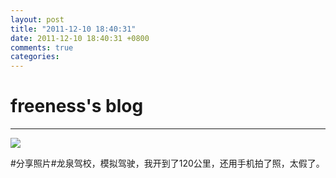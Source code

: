 ```yaml
---
layout: post
title: "2011-12-10 18:40:31"
date: 2011-12-10 18:40:31 +0800
comments: true
categories: 
---
```


# freeness's blog

----------

![](http://okqmqrbgo.bkt.clouddn.com/201112101840311.jpg)

>
\#分享照片\#龙泉驾校，模拟驾驶，我开到了120公里，还用手机拍了照，太假了。